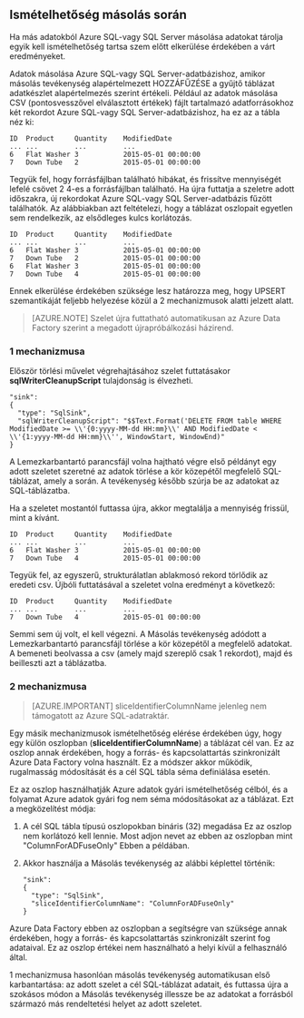 ## <a name="repeatability-during-copy"></a>Ismételhetőség másolás során

Ha más adatokból Azure SQL-vagy SQL Server másolása adatokat tárolja egyik kell ismételhetőség tartsa szem előtt elkerülése érdekében a várt eredményeket. 

Adatok másolása Azure SQL-vagy SQL Server-adatbázishoz, amikor másolás tevékenység alapértelmezett HOZZÁFŰZÉSE a gyűjtő táblázat adatkészlet alapértelmezés szerint értékeli. Például az adatok másolása CSV (pontosvesszővel elválasztott értékek) fájlt tartalmazó adatforrásokhoz két rekordot Azure SQL-vagy SQL Server-adatbázishoz, ha ez az a tábla néz ki:
    
    ID  Product     Quantity    ModifiedDate
    ... ...         ...         ...
    6   Flat Washer 3           2015-05-01 00:00:00
    7   Down Tube   2           2015-05-01 00:00:00

Tegyük fel, hogy forrásfájlban található hibákat, és frissítve mennyiségét lefelé csövet 2 4-es a forrásfájlban található. Ha újra futtatja a szeletre adott időszakra, új rekordokat Azure SQL-vagy SQL Server-adatbázis fűzött találhatók. Az alábbiakban azt feltételezi, hogy a táblázat oszlopait egyetlen sem rendelkezik, az elsődleges kulcs korlátozás.
    
    ID  Product     Quantity    ModifiedDate
    ... ...         ...         ...
    6   Flat Washer 3           2015-05-01 00:00:00
    7   Down Tube   2           2015-05-01 00:00:00
    6   Flat Washer 3           2015-05-01 00:00:00
    7   Down Tube   4           2015-05-01 00:00:00

Ennek elkerülése érdekében szüksége lesz határozza meg, hogy UPSERT szemantikáját feljebb helyezése közül a 2 mechanizmusok alatti jelzett alatt.

> [AZURE.NOTE] Szelet újra futtatható automatikusan az Azure Data Factory szerint a megadott újrapróbálkozási házirend.

### <a name="mechanism-1"></a>1 mechanizmusa

Először törlési művelet végrehajtásához szelet futtatásakor **sqlWriterCleanupScript** tulajdonság is élvezheti. 

    "sink":  
    { 
      "type": "SqlSink", 
      "sqlWriterCleanupScript": "$$Text.Format('DELETE FROM table WHERE ModifiedDate >= \\'{0:yyyy-MM-dd HH:mm}\\' AND ModifiedDate < \\'{1:yyyy-MM-dd HH:mm}\\'', WindowStart, WindowEnd)"
    }

A Lemezkarbantartó parancsfájl volna hajtható végre első példányt egy adott szeletet szeretné az adatok törlése a kör közepétől megfelelő SQL-táblázat, amely a során. A tevékenység később szúrja be az adatokat az SQL-táblázatba. 

Ha a szeletet mostantól futtassa újra, akkor megtalálja a mennyiség frissül, mint a kívánt.
    
    ID  Product     Quantity    ModifiedDate
    ... ...         ...         ...
    6   Flat Washer 3           2015-05-01 00:00:00
    7   Down Tube   4           2015-05-01 00:00:00

Tegyük fel, az egyszerű, strukturálatlan ablakmosó rekord törlődik az eredeti csv. Újbóli futtatásával a szeletet volna eredményt a következő: 
    
    ID  Product     Quantity    ModifiedDate
    ... ...         ...         ...
    7   Down Tube   4           2015-05-01 00:00:00

Semmi sem új volt, el kell végezni. A Másolás tevékenység adódott a Lemezkarbantartó parancsfájl törlése a kör közepétől a megfelelő adatokat. A bemeneti beolvassa a csv (amely majd szereplő csak 1 rekordot), majd és beilleszti azt a táblázatba. 

### <a name="mechanism-2"></a>2 mechanizmusa
> [AZURE.IMPORTANT] sliceIdentifierColumnName jelenleg nem támogatott az Azure SQL-adatraktár. 

Egy másik mechanizmusok ismételhetőség elérése érdekében úgy, hogy egy külön oszlopban (**sliceIdentifierColumnName**) a táblázat cél van. Ez az oszlop annak érdekében, hogy a forrás- és kapcsolattartás szinkronizált Azure Data Factory volna használt. Ez a módszer akkor működik, rugalmasság módosítását és a cél SQL tábla séma definiálása esetén. 

Ez az oszlop használhatják Azure adatok gyári ismételhetőség célból, és a folyamat Azure adatok gyári fog nem séma módosításokat az a táblázat. Ezt a megközelítést módja:

1.  A cél SQL tábla típusú oszlopokban bináris (32) megadása Ez az oszlop nem korlátozó kell lennie. Most adjon nevet az ebben az oszlopban mint "ColumnForADFuseOnly" Ebben a példában.
2.  Akkor használja a Másolás tevékenység az alábbi képlettel történik:

        "sink":  
        { 
          "type": "SqlSink", 
          "sliceIdentifierColumnName": "ColumnForADFuseOnly"
        }

Azure Data Factory ebben az oszlopban a segítségre van szüksége annak érdekében, hogy a forrás- és kapcsolattartás szinkronizált szerint fog adataival. Ez az oszlop értékei nem használható a helyi kívül a felhasználó által. 

1 mechanizmusa hasonlóan másolás tevékenység automatikusan első karbantartása: az adott szelet a cél SQL-táblázat adatait, és futtassa újra a szokásos módon a Másolás tevékenység illessze be az adatokat a forrásból származó más rendeltetési helyet az adott szeletet. 

